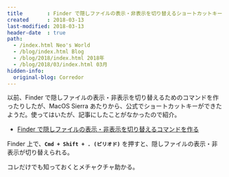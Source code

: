 ```yaml
---
title        : Finder で隠しファイルの表示・非表示を切り替えるショートカットキー
created      : 2018-03-13
last-modified: 2018-03-13
header-date  : true
path:
  - /index.html Neo's World
  - /blog/index.html Blog
  - /blog/2018/index.html 2018年
  - /blog/2018/03/index.html 03月
hidden-info:
  original-blog: Corredor
---
```


以前、Finder で隠しファイルの表示・非表示を切り替えるためのコマンドを作ったりしたが、MacOS Sierra あたりから、公式でショートカットキーができたようだ。使ってはいたが、記事にしたことがなかったので紹介。

- [Finder で隠しファイルの表示・非表示を切り替えるコマンドを作る](/blog/2016/07/31-01.html)

Finder 上で、__`Cmd + Shift + . (ピリオド)`__ を押すと、隠しファイルの表示・非表示が切り替えられる。

コレだけでも知っておくとメチャクチャ助かる。
